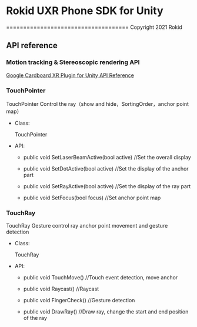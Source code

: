 # Rokid UXR Phone SDK for Unity
====================================
Copyright 2021 Rokid


## API reference

### Motion tracking & Stereoscopic rendering API
[Google Cardboard XR Plugin for Unity API Reference](https://developers.google.com/cardboard/reference/unity) 

### TouchPointer
 TouchPointer Control the ray（show and hide，SortingOrder，anchor point map）
 * Class:

    TouchPointer

* API:

  * public void SetLaserBeamActive(bool active)
	//Set the overall display

  * public void SetDotActive(bool active)
	//Set the display of the anchor part
	
  * public void SetRayActive(bool active)
	//Set the display of the ray part
  
  * public void SetFocus(bool focus)
	//Set anchor point map
	
### TouchRay
 TouchRay Gesture control ray anchor point movement and gesture detection
 * Class:

    TouchRay

* API:

  * public void TouchMove()
	//Touch event detection, move anchor

  * public void Raycast()
	//Raycast
	
  * public void FingerCheck()
	//Gesture detection
  
  * public void DrawRay()
	//Draw ray, change the start and end position of the ray



